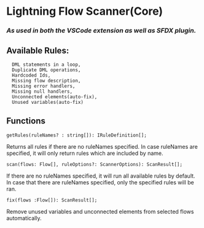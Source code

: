 # Lightning Flow Scanner(Core)
### _As used in both the VSCode extension as well as SFDX plugin._

## Available Rules:

      DML statements in a loop,
      Duplicate DML operations,
      Hardcoded Ids,
      Missing flow description,
      Missing error handlers,
      Missing null handlers,
      Unconnected elements(auto-fix),
      Unused variables(auto-fix)

## Functions

`getRules(ruleNames? : string[]): IRuleDefinition[];`

Returns all rules if there are no ruleNames specified. In case ruleNames are specified, it will only return rules which are included by name. 

`scan(flows: Flow[], ruleOptions?: ScannerOptions): ScanResult[];`

If there are no ruleNames specified, it will run all available rules by default. In case that there are ruleNames specified, only the  specified rules will be ran.

`fix(flows :Flow[]): ScanResult[];`

Remove unused variables and unconnected elements from selected flows automatically.


